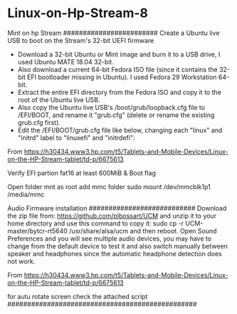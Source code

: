 # Linux-on-Hp-Stream-8

Mint on hp Stream
########################
Create a Ubuntu live USB to boot on the Stream's 32-bit UEFI firmware
- Download a 32-bit Ubuntu or Mint image and burn it to a USB drive, I used Ubuntu MATE 18.04 32-bit.
- Also download a current 64-bit Fedora ISO file (since it contains the 32-bit EFI bootloader missing in Ubuntu). I used Fedora 29 Workstation 64-bit.
- Extract the entire EFI directory from the Fedora ISO and copy it to the root of the Ubuntu live USB.
- Also copy the Ubuntu live USB's /boot/grub/loopback.cfg file to /EFI/BOOT, and rename it "grub.cfg" (delete or rename the existing grub.cfg first).
- Edit the /EFI/BOOT/grub.cfg file like below, changing each "linux" and "initrd" label to "linuxefi" and "initrdefi":

From <https://h30434.www3.hp.com/t5/Tablets-and-Mobile-Devices/Linux-on-the-HP-Stream-tablet/td-p/6675613> 


Verify EFI partion fat16 at least 600MiB & Boot flag


Open folder mnt as root 
add mmc folder
sudo mount /dev/mmcblk1p1 /media/mmc







Audio Firmware installation
###########################
Download the zip file from: https://github.com/plbossart/UCM and unzip it to your home directory and use this command to copy it: 
sudo cp -r UCM-master/bytcr-rt5640 /usr/share/alsa/ucm
and then reboot.
Open Sound Preferences and you will see multiple audio devices, you may have to change from the default device to test it and also switch manually between speaker and headphones since the automatic headphone detection does not work.

From <https://h30434.www3.hp.com/t5/Tablets-and-Mobile-Devices/Linux-on-the-HP-Stream-tablet/td-p/6675613> 

 


for autu rotate screen check the attached script
################################################